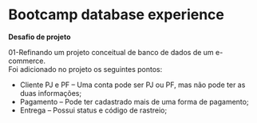 # Bootcamp database experience

**Desafio de projeto** 
  
01-Refinando um projeto conceitual de banco de dados de um e-commerce.  
Foi adicionado no projeto os seguintes pontos:  

* Cliente PJ e PF – Uma conta pode ser PJ ou PF, mas não pode ter as duas informações; 
* Pagamento – Pode ter cadastrado mais de uma forma de pagamento;
* Entrega – Possui status e código de rastreio;
